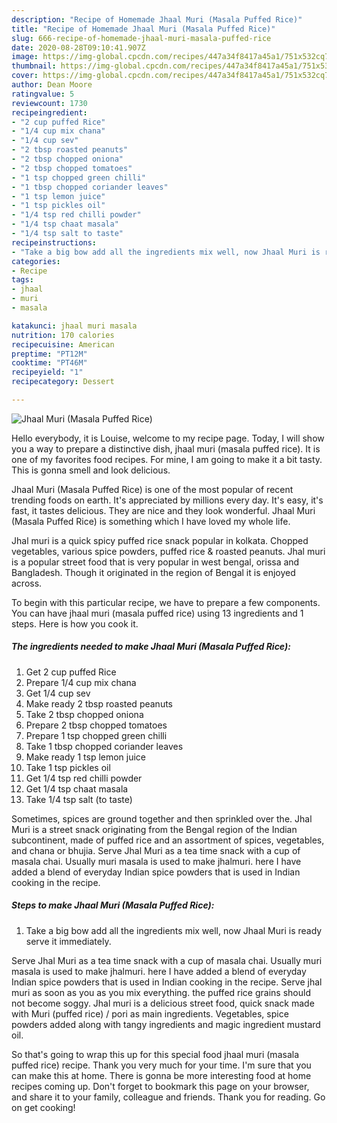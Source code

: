 ```yaml
---
description: "Recipe of Homemade Jhaal Muri (Masala Puffed Rice)"
title: "Recipe of Homemade Jhaal Muri (Masala Puffed Rice)"
slug: 666-recipe-of-homemade-jhaal-muri-masala-puffed-rice
date: 2020-08-28T09:10:41.907Z
image: https://img-global.cpcdn.com/recipes/447a34f8417a45a1/751x532cq70/jhaal-muri-masala-puffed-rice-recipe-main-photo.jpg
thumbnail: https://img-global.cpcdn.com/recipes/447a34f8417a45a1/751x532cq70/jhaal-muri-masala-puffed-rice-recipe-main-photo.jpg
cover: https://img-global.cpcdn.com/recipes/447a34f8417a45a1/751x532cq70/jhaal-muri-masala-puffed-rice-recipe-main-photo.jpg
author: Dean Moore
ratingvalue: 5
reviewcount: 1730
recipeingredient:
- "2 cup puffed Rice"
- "1/4 cup mix chana"
- "1/4 cup sev"
- "2 tbsp roasted peanuts"
- "2 tbsp chopped oniona"
- "2 tbsp chopped tomatoes"
- "1 tsp chopped green chilli"
- "1 tbsp chopped coriander leaves"
- "1 tsp lemon juice"
- "1 tsp pickles oil"
- "1/4 tsp red chilli powder"
- "1/4 tsp chaat masala"
- "1/4 tsp salt to taste"
recipeinstructions:
- "Take a big bow add all the ingredients mix well, now Jhaal Muri is ready serve it immediately."
categories:
- Recipe
tags:
- jhaal
- muri
- masala

katakunci: jhaal muri masala 
nutrition: 170 calories
recipecuisine: American
preptime: "PT12M"
cooktime: "PT46M"
recipeyield: "1"
recipecategory: Dessert

---
```



![Jhaal Muri (Masala Puffed Rice)](https://img-global.cpcdn.com/recipes/447a34f8417a45a1/751x532cq70/jhaal-muri-masala-puffed-rice-recipe-main-photo.jpg)

Hello everybody, it is Louise, welcome to my recipe page. Today, I will show you a way to prepare a distinctive dish, jhaal muri (masala puffed rice). It is one of my favorites food recipes. For mine, I am going to make it a bit tasty. This is gonna smell and look delicious.

Jhaal Muri (Masala Puffed Rice) is one of the most popular of recent trending foods on earth. It's appreciated by millions every day. It's easy, it's fast, it tastes delicious. They are nice and they look wonderful. Jhaal Muri (Masala Puffed Rice) is something which I have loved my whole life.

Jhal muri is a quick spicy puffed rice snack popular in kolkata. Chopped vegetables, various spice powders, puffed rice &amp; roasted peanuts. Jhal muri is a popular street food that is very popular in west bengal, orissa and Bangladesh. Though it originated in the region of Bengal it is enjoyed across.


To begin with this particular recipe, we have to prepare a few components. You can have jhaal muri (masala puffed rice) using 13 ingredients and 1 steps. Here is how you cook it.

<!--inarticleads1-->

##### The ingredients needed to make Jhaal Muri (Masala Puffed Rice):

1. Get 2 cup puffed Rice
1. Prepare 1/4 cup mix chana
1. Get 1/4 cup sev
1. Make ready 2 tbsp roasted peanuts
1. Take 2 tbsp chopped oniona
1. Prepare 2 tbsp chopped tomatoes
1. Prepare 1 tsp chopped green chilli
1. Take 1 tbsp chopped coriander leaves
1. Make ready 1 tsp lemon juice
1. Take 1 tsp pickles oil
1. Get 1/4 tsp red chilli powder
1. Get 1/4 tsp chaat masala
1. Take 1/4 tsp salt (to taste)


Sometimes, spices are ground together and then sprinkled over the. Jhal Muri is a street snack originating from the Bengal region of the Indian subcontinent, made of puffed rice and an assortment of spices, vegetables, and chana or bhujia. Serve Jhal Muri as a tea time snack with a cup of masala chai. Usually muri masala is used to make jhalmuri. here I have added a blend of everyday Indian spice powders that is used in Indian cooking in the recipe. 

<!--inarticleads2-->

##### Steps to make Jhaal Muri (Masala Puffed Rice):

1. Take a big bow add all the ingredients mix well, now Jhaal Muri is ready serve it immediately.


Serve Jhal Muri as a tea time snack with a cup of masala chai. Usually muri masala is used to make jhalmuri. here I have added a blend of everyday Indian spice powders that is used in Indian cooking in the recipe. Serve jhal muri as soon as you as you mix everything. the puffed rice grains should not become soggy. Jhal muri is a delicious street food, quick snack made with Muri (puffed rice) / pori as main ingredients. Vegetables, spice powders added along with tangy ingredients and magic ingredient mustard oil. 

So that's going to wrap this up for this special food jhaal muri (masala puffed rice) recipe. Thank you very much for your time. I'm sure that you can make this at home. There is gonna be more interesting food at home recipes coming up. Don't forget to bookmark this page on your browser, and share it to your family, colleague and friends. Thank you for reading. Go on get cooking!
